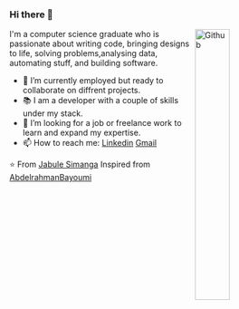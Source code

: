 ### Hi there 👋

<img width="35%" align="right" alt="Github" src="https://user-images.githubusercontent.com/48678280/88862734-4903af80-d201-11ea-968b-9c939d88a37c.gif" />

I'm a computer science graduate who is passionate about writing code, bringing designs to life, solving problems,analysing data, automating stuff, and building software.

- 🔭 I’m currently employed but  ready to collaborate on diffrent projects.
- 📚 I am a  developer with a couple of skills under my stack.
- 👯 I’m looking for a job or freelance work to learn and expand my expertise. 
- 📫 How to reach me: [Linkedin](https://www.linkedin.com/in/jabule-simanga-56425a155/) [Gmail](mailto:hillarysimanga@gmail.com)

⭐️ From [Jabule Simanga](https://github.com/jaybee21)
Inspired from [AbdelrahmanBayoumi](https://github.com/abdelrahmanbayoumi)
